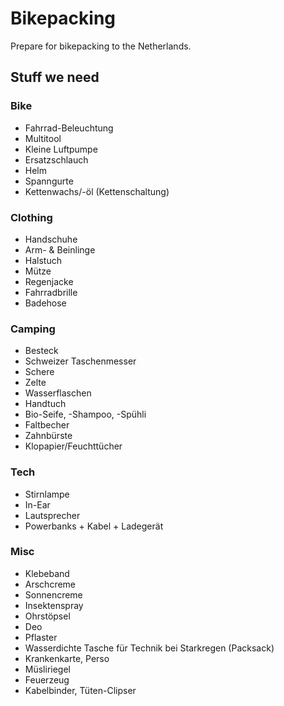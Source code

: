 # Bikepacking

Prepare for bikepacking to the Netherlands.

## Stuff we need

### Bike

- Fahrrad-Beleuchtung
- Multitool
- Kleine Luftpumpe
- Ersatzschlauch
- Helm
- Spanngurte
- Kettenwachs/-öl (Kettenschaltung)

### Clothing

- Handschuhe
- Arm- & Beinlinge
- Halstuch
- Mütze
- Regenjacke
- Fahrradbrille
- Badehose

### Camping

- Besteck
- Schweizer Taschenmesser
- Schere
- Zelte
- Wasserflaschen
- Handtuch
- Bio-Seife, -Shampoo, -Spühli
- Faltbecher
- Zahnbürste
- Klopapier/Feuchttücher

### Tech

- Stirnlampe
- In-Ear
- Lautsprecher
- Powerbanks + Kabel + Ladegerät


### Misc

- Klebeband
- Arschcreme
- Sonnencreme
- Insektenspray
- Ohrstöpsel
- Deo
- Pflaster
- Wasserdichte Tasche für Technik bei Starkregen (Packsack)
- Krankenkarte, Perso
- Müsliriegel
- Feuerzeug
- Kabelbinder, Tüten-Clipser
